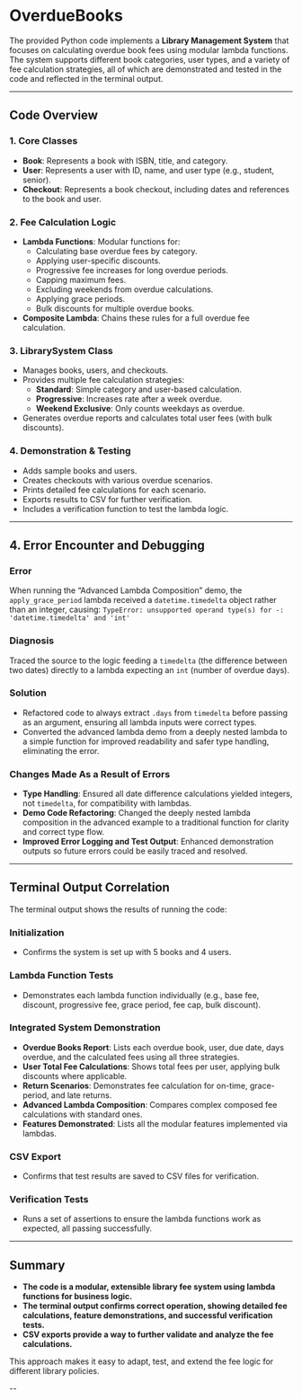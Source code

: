 # OverdueBooks

The provided Python code implements a **Library Management System** that focuses on calculating overdue book fees using modular lambda functions. The system supports different book categories, user types, and a variety of fee calculation strategies, all of which are demonstrated and tested in the code and reflected in the terminal output.

---

## Code Overview

### 1. Core Classes

- **Book**: Represents a book with ISBN, title, and category.
- **User**: Represents a user with ID, name, and user type (e.g., student, senior).
- **Checkout**: Represents a book checkout, including dates and references to the book and user.

### 2. Fee Calculation Logic

- **Lambda Functions**: Modular functions for:
  - Calculating base overdue fees by category.
  - Applying user-specific discounts.
  - Progressive fee increases for long overdue periods.
  - Capping maximum fees.
  - Excluding weekends from overdue calculations.
  - Applying grace periods.
  - Bulk discounts for multiple overdue books.
- **Composite Lambda**: Chains these rules for a full overdue fee calculation.

### 3. LibrarySystem Class

- Manages books, users, and checkouts.
- Provides multiple fee calculation strategies:
  - **Standard**: Simple category and user-based calculation.
  - **Progressive**: Increases rate after a week overdue.
  - **Weekend Exclusive**: Only counts weekdays as overdue.
- Generates overdue reports and calculates total user fees (with bulk discounts).

### 4. Demonstration & Testing

- Adds sample books and users.
- Creates checkouts with various overdue scenarios.
- Prints detailed fee calculations for each scenario.
- Exports results to CSV for further verification.
- Includes a verification function to test the lambda logic.

---

## 4. Error Encounter and Debugging

### Error

When running the “Advanced Lambda Composition” demo, the `apply_grace_period` lambda received a `datetime.timedelta` object rather than an integer, causing: `TypeError: unsupported operand type(s) for -: 'datetime.timedelta' and 'int'`

### Diagnosis

Traced the source to the logic feeding a `timedelta` (the difference between two dates) directly to a lambda expecting an `int` (number of overdue days).

### Solution

- Refactored code to always extract `.days` from `timedelta` before passing as an argument, ensuring all lambda inputs were correct types.
- Converted the advanced lambda demo from a deeply nested lambda to a simple function for improved readability and safer type handling, eliminating the error.

### Changes Made As a Result of Errors

- **Type Handling**: Ensured all date difference calculations yielded integers, not `timedelta`, for compatibility with lambdas.
- **Demo Code Refactoring**: Changed the deeply nested lambda composition in the advanced example to a traditional function for clarity and correct type flow.
- **Improved Error Logging and Test Output**: Enhanced demonstration outputs so future errors could be easily traced and resolved.

---

## Terminal Output Correlation

The terminal output shows the results of running the code:

### Initialization

- Confirms the system is set up with 5 books and 4 users.

### Lambda Function Tests

- Demonstrates each lambda function individually (e.g., base fee, discount, progressive fee, grace period, fee cap, bulk discount).

### Integrated System Demonstration

- **Overdue Books Report**: Lists each overdue book, user, due date, days overdue, and the calculated fees using all three strategies.
- **User Total Fee Calculations**: Shows total fees per user, applying bulk discounts where applicable.
- **Return Scenarios**: Demonstrates fee calculation for on-time, grace-period, and late returns.
- **Advanced Lambda Composition**: Compares complex composed fee calculations with standard ones.
- **Features Demonstrated**: Lists all the modular features implemented via lambdas.

### CSV Export

- Confirms that test results are saved to CSV files for verification.

### Verification Tests

- Runs a set of assertions to ensure the lambda functions work as expected, all passing successfully.

---

## Summary

- **The code is a modular, extensible library fee system using lambda functions for business logic.**
- **The terminal output confirms correct operation, showing detailed fee calculations, feature demonstrations, and successful verification tests.**
- **CSV exports provide a way to further validate and analyze the fee calculations.**

This approach makes it easy to adapt, test, and extend the fee logic for different library policies.

--
